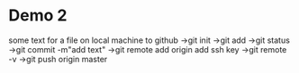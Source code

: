 # Demo 2

some text
for a file on local machine to github 
->git init 
->git add
->git status
->git commit -m"add text" 
->git remote add origin add ssh key
->git remote -v
->git push origin master

